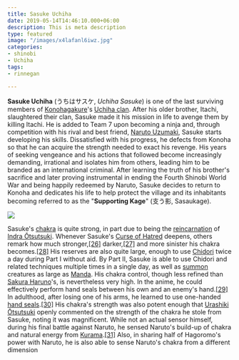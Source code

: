 ```yaml
---
title: Sasuke Uchiha
date: 2019-05-14T14:46:10.000+06:00
description: This is meta description
type: featured
image: "/images/x4lafanl6iwz.jpg"
categories:
- shinobi
- Uchiha
tags:
- rinnegan

---
```

**Sasuke Uchiha** (うちはサスケ, _Uchiha Sasuke_) is one of the last surviving members of [Konohagakure](https://boruto.fandom.com/wiki/Konohagakure "Konohagakure")'s [Uchiha clan](https://boruto.fandom.com/wiki/Uchiha_Clan "Uchiha Clan"). After his older brother, Itachi, slaughtered their clan, Sasuke made it his mission in life to avenge them by killing Itachi. He is added to Team 7 upon becoming a ninja and, through competition with his rival and best friend, [Naruto Uzumaki](https://boruto.fandom.com/wiki/Naruto_Uzumaki "Naruto Uzumaki"), Sasuke starts developing his skills. Dissatisfied with his progress, he defects from Konoha so that he can acquire the strength needed to exact his revenge. His years of seeking vengeance and his actions that followed become increasingly demanding, irrational and isolates him from others, leading him to be branded as an international criminal. After learning the truth of his brother's sacrifice and later proving instrumental in ending the Fourth Shinobi World War and being happily redeemed by Naruto, Sasuke decides to return to Konoha and dedicates his life to help protect the village and its inhabitants becoming referred to as the "**Supporting Kage**" (支う影, Sasaukage).

![](/images/sasuke.gif)

Sasuke's [chakra](https://naruto.fandom.com/wiki/Chakra "Chakra") is quite strong, in part due to being the [reincarnation](https://naruto.fandom.com/wiki/Reincarnation "Reincarnation") of [Indra Ōtsutsuki](https://naruto.fandom.com/wiki/Indra_%C5%8Ctsutsuki "Indra Ōtsutsuki"). Whenever Sasuke's [Curse of Hatred](https://naruto.fandom.com/wiki/Curse_of_Hatred "Curse of Hatred") deepens, others remark how much stronger,[\[26\]](https://naruto.fandom.com/wiki/Sasuke_Uchiha#cite_note-25) darker,[\[27\]](https://naruto.fandom.com/wiki/Sasuke_Uchiha#cite_note-26) and more sinister his chakra becomes.[\[28\]](https://naruto.fandom.com/wiki/Sasuke_Uchiha#cite_note-ch309-27) His reserves are also quite large, enough to use [Chidori](https://naruto.fandom.com/wiki/Chidori "Chidori") twice a day during Part I without aid. By Part II, Sasuke is able to use Chidori and related techniques multiple times in a single day, as well as [summon](https://naruto.fandom.com/wiki/Summoning_Technique "Summoning Technique") creatures as large as [Manda](https://naruto.fandom.com/wiki/Manda "Manda"). His chakra control, though less refined than [Sakura Haruno](https://naruto.fandom.com/wiki/Sakura_Haruno "Sakura Haruno")'s, is nevertheless very high. In the anime, he could effectively perform hand seals between his own and an enemy's hand.[\[29\]](https://naruto.fandom.com/wiki/Sasuke_Uchiha#cite_note-NS476-28) In adulthood, after losing one of his arms, he learned to use one-handed [hand seals](https://naruto.fandom.com/wiki/Hand_seals "Hand seals").[\[30\]](https://naruto.fandom.com/wiki/Sasuke_Uchiha#cite_note-29) His chakra's strength was also potent enough that [Urashiki Ōtsutsuki](https://naruto.fandom.com/wiki/Urashiki_%C5%8Ctsutsuki "Urashiki Ōtsutsuki") openly commented on the strength of the chakra he stole from Sasuke, noting it was magnificent. While not an actual sensor himself, during his final battle against Naruto, he sensed Naruto's build-up of chakra and natural energy from [Kurama](https://naruto.fandom.com/wiki/Kurama "Kurama").[\[31\]](https://naruto.fandom.com/wiki/Sasuke_Uchiha#cite_note-30) Also, in sharing half of Hagoromo's power with Naruto, he is also able to sense Naruto's chakra from a different dimension